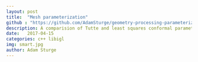```yaml
---
layout: post
title:  "Mesh parameterization"
github : "https://github.com/AdamSturge/geometry-processing-parameterization"
description: A comparision of Tutte and least squares conformal parameterizations of a triangle mesh
date:   2017-04-15
categories: c++ libigl
img: smart.jpg
author: Adam Sturge
---
```


